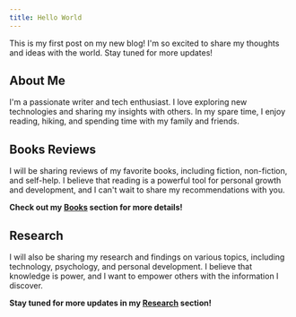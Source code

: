 ```yaml
---
title: Hello World
---
```


This is my first post on my new blog! I'm so excited to share my thoughts and ideas with the world. Stay tuned for more updates!

## About Me

I'm a passionate writer and tech enthusiast. I love exploring new technologies and sharing my insights with others. In my spare time, I enjoy reading, hiking, and spending time with my family and friends.

## Books Reviews

I will be sharing reviews of my favorite books, including fiction, non-fiction, and self-help. I believe that reading is a powerful tool for personal growth and development, and I can't wait to share my recommendations with you.

**Check out my [Books](../rosalab/books/) section for more details!**

## Research

I will also be sharing my research and findings on various topics, including technology, psychology, and personal development. I believe that knowledge is power, and I want to empower others with the information I discover.

**Stay tuned for more updates in my [Research](../rosalab/research/) section!**
